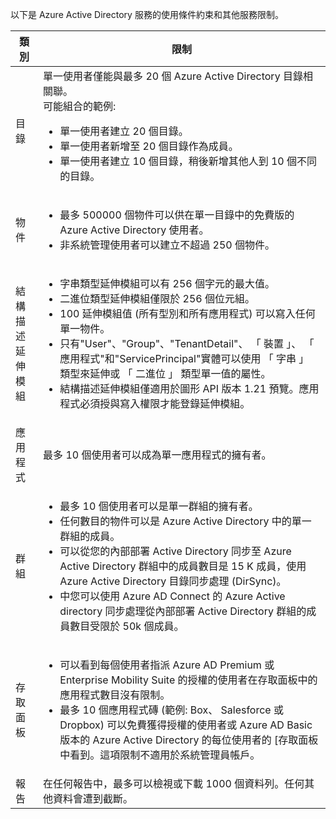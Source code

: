 以下是 Azure Active Directory 服務的使用條件約束和其他服務限制。

| 類別| 限制|
|---|---|
| 目錄| 單一使用者僅能與最多 20 個 Azure Active Directory 目錄相關聯。<br />可能組合的範例: <ul> <li>單一使用者建立 20 個目錄。</li><li>單一使用者新增至 20 個目錄作為成員。</li><li>單一使用者建立 10 個目錄，稍後新增其他人到 10 個不同的目錄。</li></ul>|
| 物件| <ul><li>最多 500000 個物件可以供在單一目錄中的免費版的 Azure Active Directory 使用者。</li><li>非系統管理使用者可以建立不超過 250 個物件。</li></ul>|
| 結構描述延伸模組| <ul><li>字串類型延伸模組可以有 256 個字元的最大值。</li><li>二進位類型延伸模組僅限於 256 個位元組。</li><li>100 延伸模組值 (所有型別和所有應用程式) 可以寫入任何單一物件。</li><li>只有"User"、"Group"、"TenantDetail"、 「 裝置 」、 「 應用程式"和"ServicePrincipal"實體可以使用 「 字串 」 類型來延伸或 「 二進位 」 類型單一值的屬性。</li><li>結構描述延伸模組僅適用於圖形 API 版本 1.21 預覽。應用程式必須授與寫入權限才能登錄延伸模組。</li></ul>|
| 應用程式| 最多 10 個使用者可以成為單一應用程式的擁有者。|
| 群組| <ul><li>最多 10 個使用者可以是單一群組的擁有者。</li><li>任何數目的物件可以是 Azure Active Directory 中的單一群組的成員。</li><li>可以從您的內部部署 Active Directory 同步至 Azure Active Directory 群組中的成員數目是 15 K 成員，使用 Azure Active Directory 目錄同步處理 (DirSync)。</li><li>中您可以使用 Azure AD Connect 的 Azure Active directory 同步處理從內部部署 Active Directory 群組的成員數目受限於 50k 個成員。</li></ul>|
| 存取面板| <ul><li>可以看到每個使用者指派 Azure AD Premium 或 Enterprise Mobility Suite 的授權的使用者在存取面板中的應用程式數目沒有限制。</li><li>最多 10 個應用程式磚 (範例: Box、 Salesforce 或 Dropbox) 可以免費獲得授權的使用者或 Azure AD Basic 版本的 Azure Active Directory 的每位使用者的 [存取面板中看到。這項限制不適用於系統管理員帳戶。</li></ul>|
| 報告| 在任何報告中，最多可以檢視或下載 1000 個資料列。任何其他資料會遭到截斷。|






